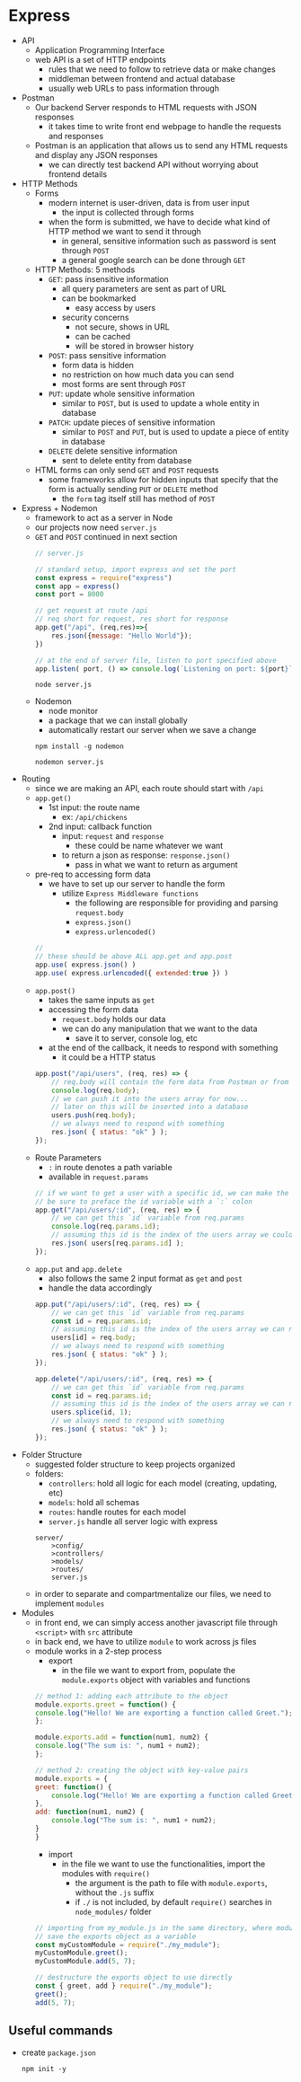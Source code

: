 # Express
- API
  - Application Programming Interface
  - web API is a set of HTTP endpoints
    - rules that we need to follow to retrieve data or make changes
    - middleman between frontend and actual database
    - usually web URLs to pass information through
- Postman
  - Our backend Server responds to HTML requests with JSON responses
    - it takes time to write front end webpage to handle the requests and responses
  - Postman is an application that allows us to send any HTML requests and display any JSON responses
    - we can directly test backend API without worrying about frontend details
- HTTP Methods
  - Forms
    - modern internet is user-driven, data is from user input
      - the input is collected through forms
    - when the form is submitted, we have to decide what kind of HTTP method we want to send it through
      - in general, sensitive information such as password is sent through `POST`
      - a general google search can be done through `GET`
  - HTTP Methods: 5 methods
    - `GET`: pass insensitive information
      - all query parameters are sent as part of URL
      - can be bookmarked
        - easy access by users
      - security concerns
        - not secure, shows in URL
        - can be cached
        - will be stored in browser history
    - `POST`: pass sensitive information
      - form data is hidden
      - no restriction on how much data you can send
      - most forms are sent through `POST`
    - `PUT`: update whole sensitive information
      - similar to `POST`, but is used to update a whole entity in database
    - `PATCH`: update pieces of sensitive information
      - similar to `POST` and `PUT`, but is used to update a piece of entity in database
    - `DELETE` delete sensitive information
      - sent to delete entity from database
  - HTML forms can only send `GET` and `POST` requests
    - some frameworks allow for hidden inputs that specify that the form is actually sending `PUT` or `DELETE` method
      - the `form` tag itself still has method of `POST`
- Express + Nodemon
  - framework to act as a server in Node
  - our projects now need `server.js`
  - `GET` and `POST` continued in next section
    ```js
    // server.js

    // standard setup, import express and set the port
    const express = require("express")
    const app = express()
    const port = 8000

    // get request at route /api
    // req short for request, res short for response
    app.get("/api", (req,res)=>{
        res.json({message: "Hello World"});
    })

    // at the end of server file, listen to port specified above
    app.listen( port, () => console.log(`Listening on port: ${port}`) );
    ```
    ```
    node server.js
    ```
  - Nodemon
    - node monitor
    - a package that we can install globally
    - automatically restart our server when we save a change
    ```
    npm install -g nodemon
    ```
    ```
    nodemon server.js
    ```
- Routing
  - since we are making an API, each route should start with `/api`
  - `app.get()`
    - 1st input: the route name
      - ex: `/api/chickens`
    - 2nd input: callback function
      - input: `request` and `response`
        - these could be name whatever we want
      - to return a json as response: `response.json()`
        - pass in what we want to return as argument
  - pre-req to accessing form data
    - we have to set up our server to handle the form
      - utilize `Express Middleware functions`
        - the following are responsible for providing and parsing `request.body`
        - `express.json()`
        - `express.urlencoded()`
    ``` js
    // 
    // these should be above ALL app.get and app.post
    app.use( express.json() )
    app.use( express.urlencoded({ extended:true }) )
    ```
  - `app.post()`
    - takes the same inputs as `get`
    - accessing the form data
      - `request.body` holds our data
      - we can do any manipulation that we want to the data
        - save it to server, console log, etc
    - at the end of the callback, it needs to respond with something
      - it could be a HTTP status
    ```js
    app.post("/api/users", (req, res) => {
        // req.body will contain the form data from Postman or from React
        console.log(req.body);
        // we can push it into the users array for now...
        // later on this will be inserted into a database
        users.push(req.body);
        // we always need to respond with something
        res.json( { status: "ok" } );
    });
    ```
  - Route Parameters
    - `:` in route denotes a path variable
    - available in `request.params`
    ``` js
    // if we want to get a user with a specific id, we can make the id a part of the url
    // be sure to preface the id variable with a `:` colon
    app.get("/api/users/:id", (req, res) => {
        // we can get this `id` variable from req.params
        console.log(req.params.id);
        // assuming this id is the index of the users array we could return one user this way
        res.json( users[req.params.id] );
    });
    ```
  - `app.put` and `app.delete`
    - also follows the same 2 input format as `get` and `post`
    - handle the data accordingly
    ``` js
    app.put("/api/users/:id", (req, res) => {
        // we can get this `id` variable from req.params
        const id = req.params.id;
        // assuming this id is the index of the users array we can replace the user like so
        users[id] = req.body;
        // we always need to respond with something
        res.json( { status: "ok" } );
    });

    app.delete("/api/users/:id", (req, res) => {
        // we can get this `id` variable from req.params
        const id = req.params.id;
        // assuming this id is the index of the users array we can remove the user like so
        users.splice(id, 1);
        // we always need to respond with something
        res.json( { status: "ok" } );
    });
    ```
- Folder Structure
  - suggested folder structure to keep projects organized
  - folders:
    - `controllers`: hold all logic for each model (creating, updating, etc)
    - `models`: hold all schemas
    - `routes`: handle routes for each model
    - `server.js` handle all server logic with express
    ```
    server/
        >config/
        >controllers/
        >models/
        >routes/
        server.js 
    ```
  - in order to separate and compartmentalize our files, we need to implement `modules`
- Modules
  - in front end, we can simply access another javascript file through `<script>` with `src` attribute
  - in back end, we have to utilize `module` to work across js files
  - module works in a 2-step process
    - export
      - in the file we want to export from, populate the `module.exports` object with variables and functions
    ``` js
    // method 1: adding each attribute to the object
    module.exports.greet = function() {
    console.log("Hello! We are exporting a function called Greet.");
    };
    
    module.exports.add = function(num1, num2) {
    console.log("The sum is: ", num1 + num2);
    };

    // method 2: creating the object with key-value pairs
    module.exports = {
    greet: function() {
        console.log("Hello! We are exporting a function called Greet.");
    },
    add: function(num1, num2) {
        console.log("The sum is: ", num1 + num2);
    }
    }
    ```
    - import
      - in the file we want to use the functionalities, import the modules with `require()`
        - the argument is the path to file with `module.exports`, without the `.js` suffix
        - if `./` is not included, by default `require()` searches in `node_modules/` folder
    ``` js
    // importing from my_module.js in the same directory, where module.exports exist
    // save the exports object as a variable
    const myCustomModule = require("./my_module");
    myCustomModule.greet();
    myCustomModule.add(5, 7);

    // destructure the exports object to use directly
    const { greet, add } require("./my_module");
    greet();
    add(5, 7);
    ```

## Useful commands
- create `package.json`
    ```
    npm init -y
    ```